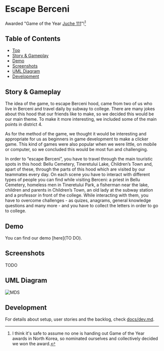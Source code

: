 # Escape Berceni
Awarded "Game of the Year [Juche 111](https://en.wikipedia.org/wiki/Juche_calendar)"![^1]

[^1]: I think it's safe to assume no one is handing out Game of the Year awards in North Korea, so nominated ourselves and collectively decided we won the award.

## Table of Contents
- [Top](#escape-berceni)
- [Story & Gameplay](#story--gameplay)
- [Demo](#demo)
- [Screenshots](#screenshots)
- [UML Diagram](#uml-diagram)
- [Development](#development)

## Story & Gameplay

The idea of the game, to escape Berceni hood, came from two of us who live in Berceni and travel daily by subway to college. There are many jokes about this hood that our friends like to make, so we decided this would be our main theme. To make it more interesting, we included some of the main points in district 4.

As for the method of the game, we thought it would be interesting and appropriate for us as beginners in game development to make a clicker game. This kind of games were also popular when we were little, on mobile or computer, so we concluded this would be most fun and challenging.

In order to “escape Berceni”, you have to travel through the main touristic spots in this hood: Bellu Cemetery, Tineretului Lake, Children’s Town and, apart of these, through the parts of this hood which are visited by our teammates every day. On each scene you have to interact with different types of people you can find while visiting Berceni: a priest in Bellu Cemetery, homeless men in Tineretului Park, a fisherman near the lake, children and parents in Children’s Town, an old lady at the subway station and a professor in front of the college. While interacting with them, you have to overcome challenges - as quizes, anagrams, general knowledge questions and many more - and you have to collect the letters in order to go to college. 

## Demo

You can find our demo [here](TO DO).

## Screenshots

TODO

## UML Diagram

![MDS](https://user-images.githubusercontent.com/72194114/173590828-7d538ea8-ae7e-48fb-b5a7-f98a407a5a5f.jpg)


## Development

For details about setup, user stories and the backlog, check [docs/dev.md](./docs/dev.md).
